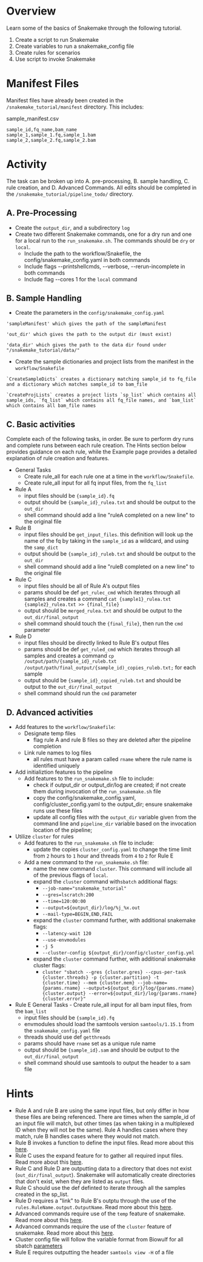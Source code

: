 # Overview
Learn some of the basics of Snakemake through the following tutorial.

1. Create a script to run Snakemake
2. Create variables to run a snakemake_config file
3. Create rules for scenarios
4. Use script to invoke Snakemake

# Manifest Files
Manifest files have already been created in the `/snakemake_tutorial/manifest` directory. This includes:

sample_manifest.csv
```
sample_id,fq_name,bam_name
sample_1,sample_1.fq,sample_1.bam
sample_2,sample_2.fq,sample_2.bam
```

# Activity
The task can be broken up into A. pre-processing, B. sample handling, C. rule creation, and D. Advanced Commands. All edits should be completed in the `/snakemake_tutorial/pipeline_todo/` directory.

## A. Pre-Processing 

- Create the `output_dir`, and a subdirectory `log`
- Create two different Snakemake commands, one for a dry run and one for a local run to the `run_snakemake.sh`. The commands should be `dry` or `local`.
    - Include the path to the workflow/Snakefile, the config/snakemake_config.yaml in both commands
    - Include flags --printshellcmds, --verbose, --rerun-incomplete in both commands
    - Include flag --cores 1 for the `local` command

## B. Sample Handling

- Create the parameters in the `config/snakemake_config.yaml`
```
'sampleManifest' which gives the path of the sampleManifest

'out_dir' which gives the path to the output dir (must exist)

'data_dir' which gives the path to the data dir found under "/snakemake_tutorial/data/"
```
- Create the sample dictionaries and project lists from the manifest in the `workflow/Snakefile`
```
`CreateSampleDicts` creates a dictionary matching sample_id to fq_file and a dictionary which matches sample_id to bam_file

`CreateProjLists` creates a project lists `sp_list` which contains all sample_ids, `fq_list` which contains all fq_file names, and `bam_list` which contains all bam_file names
```

## C. Basic activities
Complete each of the following tasks, in order. Be sure to perform dry runs and complete runs between each rule creation. The Hints section below provides guidance on each rule, while the Example page provides a detailed explanation of rule creation and features.

- General Tasks
    - Create rule_all for each rule one at a time in the `workflow/Snakefile`.
    - Create rule_all input for all fq input files, from the `fq_list`
- Rule A
    - input files should be `{sample_id}.fq`
    - output should be `{sample_id}_rulea.txt` and should be output to the `out_dir`
    - shell command should add a line "ruleA completed on a new line" to the original file
- Rule B
    - input files should be `get_input_files`. this definition will look up the name of the fq by taking in the `sample_id` as a wildcard, and using the `samp_dict`
    - output should be `{sample_id}_ruleb.txt` and should be output to the `out_dir`
    - shell command should add a line "ruleB completed on a new line" to the original file
- Rule C
    - input files should be all of Rule A's output files
    - params should be def `get_rulec_cmd` which iterates through all samples and creates a command `cat {sample1}_rulea.txt {sample2}_rulea.txt >> {final_file}` 
    - output should be `merged_rulea.txt` and should be output to the `out_dir/final_output`
    - shell command should touch the `{final_file}`, then run the `cmd` parameter
- Rule D
    - input files should be directly linked to Rule B's output files
    - params should be def `get_ruled_cmd` which iterates through all samples and creates a command `cp /output/path/{sample_id}_ruleb.txt /output/path/final_output/{sample_id)_copies_ruleb.txt;` for each sample
    - output should be `{sample_id}_copied_ruleb.txt` and should be output to the `out_dir/final_output`
    - shell command should run the `cmd` parameter

## D. Advanced activities
- Add features to the `workflow/Snakefile`:
    - Designate temp files
        - flag rule A and rule B files so they are deleted after the pipeline completion
    - Link rule names to log files
        - all rules must have a param called `rname` where the rule name is identified uniquely
- Add initializtion features to the pipeline
    - Add features to the `run_snakemake.sh` file to include:
        - check if output_dir or output_dir/log are created; if not create them during invocation of the `run_snakemake.sh` file
        - copy the config/snakemake_config.yaml, config/cluster_config.yaml to the output_dir; ensure snakemake runs use these files
        - update all config files with the `output_dir` variable given from the command line and `pipeline_dir` variable based on the invocation location of the pipeline;
- Utilize `cluster` for rules
    - Add features to the `run_snakemake.sh` file to include:
        - update the copies `cluster_config.yaml` to change the time limit from `2` hours to `1` hour and threads from `4` to `2` for Rule E
    - Add a new command to the `run_snakemake.sh` file:
        - name the new command `cluster`. This command will include all of the previous flags of `local`.
        - expand the `cluster` command with`sbatch` additional flags: 
            - `--job-name="snakemake_tutorial"`
            - `--gres=lscratch:200`
            - `--time=120:00:00`
            - `--output=${output_dir}/log/%j_%x.out`
            - `--mail-type=BEGIN,END,FAIL`
        - expand the `cluster` command further, with additional snakemake flags:
            - `--latency-wait 120`
            - `--use-envmodules`
            - `-j 5`
            - `--cluster-config ${output_dir}/config/cluster_config.yml`
        - expand the `cluster` command further, with additional snakemake cluster flags:
            - `cluster "sbatch --gres {cluster.gres} --cpus-per-task {cluster.threads} -p {cluster.partition} -t {cluster.time} --mem {cluster.mem} --job-name={params.rname} --output=${output_dir}/log/{params.rname}{cluster.output} --error=${output_dir}/log/{params.rname}{cluster.error}"`
- Rule E
     General Tasks
        - Create rule_all input for all bam input files, from the `bam_list`
    - input files should be `{sample_id}.fq`
    - envmodules should load the samtools version `samtools/1.15.1` from the `snakemake_config.yaml` file
    - threads should use def `getthreads`
    - params should have `rname` set as a unique rule name
    - output should be `{sample_id}.sam` and should be output to the `out_dir/final_output`
    - shell command should use samtools to output the header to a sam file

# Hints
- Rule A and rule B are using the same input files, but only differ in how these files are being referenced. There are times when the sample_id of an input file will match, but other times (as when taking in a multiplexed ID when they will not be the same). Rule A handles cases where they match, rule B handles cases where they would not match.
- Rule B invokes a function to define the input files. Read more about this [here](https://snakemake.readthedocs.io/en/stable/tutorial/advanced.html#step-3-input-functions).
- Rule C uses the expand feature for to gather all required input files. Read more about this [here](https://snakemake.readthedocs.io/en/stable/tutorial/advanced.html#step-3-input-functions).
- Rule C and Rule D are outputting data to a directory that does not exist (`out_dir/final_output`). Snakemake will automatically create directories that don't exist, when they are listed as `output` files.
- Rule C should use the def definted to iterate through all the samples created in the sp_list.
- Rule D requires a "link" to Rule B's outptu through the use of the `rules.RuleName.output.OutputName`. Read more about this [here](https://snakemake.readthedocs.io/en/stable/snakefiles/rules.html#rule-dependencies).
- Advanced commands require use of the `temp` feature of snakemake. Read more about this [here](html#step-6-temporary-and-protected-files).
- Advanced commands require the use of the `cluster` feature of snakemake. Read more about this [here](https://snakemake.readthedocs.io/en/stable/executing/cluster.html#cluster-execution).
- Cluster config file will follow the variable format from Biowulf for all sbatch [parameters](https://hpc.nih.gov/docs/userguide.html)
- Rule E requires outputting the header `samtools view -H` of a file